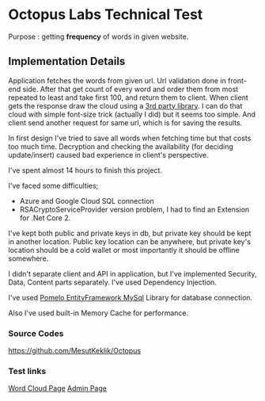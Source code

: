 # Octopus Labs Technical Test
Purpose : getting **frequency** of words in given website.

## Implementation Details
Application fetches the words from given url. Url validation done in front-end side. After that get count of every word and order them from most repeated to least and take first 100, and return them to client.
When client gets the response draw the cloud using a [3rd party library](https://github.com/jasondavies/d3-cloud). I can do that cloud with simple font-size trick (actually I did) but it seems too simple. 
And client send another request for same url, which is for saving the results.

In first design I've tried to save all words when fetching time but that costs too much time. Decryption and checking the availability (for deciding update/insert) caused bad experience in client's perspective. 

I've spent almost 14 hours to finish this project. 

I've faced some difficulties; 
- Azure and Google Cloud SQL connection 
- RSACryptoServiceProvider version problem, I had to find an Extension for .Net Core 2.

I've kept both public and private keys in db, but private key should be kept in another location. Public key location can be anywhere, but private key's location should be a cold wallet or most importantly it should be offline somewhere.

I didn't separate client and API in application, but I've implemented Security, Data, Content parts separately. I've used Dependency Injection.

I've used [Pomelo EntityFramework MySql](https://github.com/PomeloFoundation/Pomelo.EntityFrameworkCore.MySql) Library for database connection.

Also I've used built-in Memory Cache for performance.

### Source Codes
https://github.com/MesutKeklik/Octopus

### Test links
[Word Cloud Page](http://mesutkeklikoctopus.azurewebsites.net)
[Admin Page](http://mesutkeklikoctopus.azurewebsites.net/Home/Admin)
